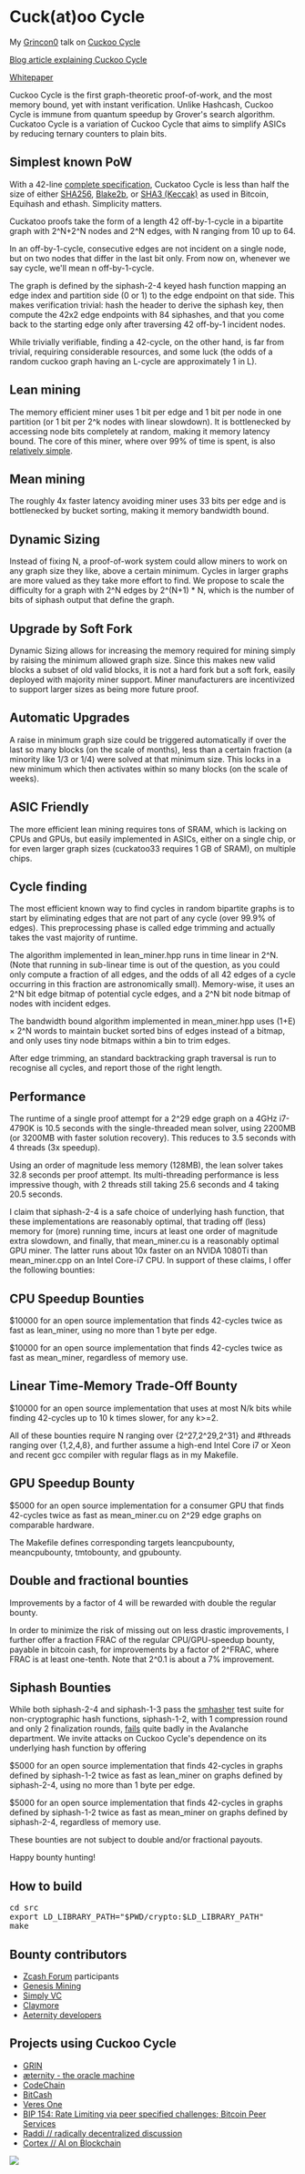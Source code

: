 Cuck(at)oo Cycle
================

My [Grincon0](https://grincon.org/) talk on [Cuckoo Cycle](https://www.youtube.com/watch?list=PLvgCPbagiHgqYdVUj-ylqhsXOifWrExiq&v=CLiKX0nOsHE)

[Blog article explaining Cuckoo Cycle](http://cryptorials.io/beyond-hashcash-proof-work-theres-mining-hashing)

[Whitepaper](doc/cuckoo.pdf?raw=true)

Cuckoo Cycle is the first graph-theoretic proof-of-work, and the most memory bound, yet with instant verification.
Unlike Hashcash, Cuckoo Cycle is immune from quantum speedup by Grover's search algorithm.
Cuckatoo Cycle is a variation of Cuckoo Cycle that aims to simplify ASICs by reducing ternary counters to plain bits.

Simplest known PoW
------------------
With a 42-line [complete specification](doc/spec), Cuckatoo Cycle is less than half the size of either
[SHA256](https://en.wikipedia.org/wiki/SHA-2#Pseudocode),
[Blake2b](https://en.wikipedia.org/wiki/BLAKE_%28hash_function%29#Blake2b_algorithm), or
[SHA3 (Keccak)](https://github.com/mjosaarinen/tiny_sha3/blob/master/sha3.c)
as used in Bitcoin, Equihash and ethash. Simplicity matters.

Cuckatoo proofs take the form of a length 42 off-by-1-cycle in a bipartite graph with 2^N+2^N nodes and
2^N edges, with N ranging from 10 up to 64.

In an off-by-1-cycle, consecutive edges are not incident on a single node, but on two nodes that differ in the last bit only.
From now on, whenever we say cycle, we'll mean n off-by-1-cycle.

The graph is defined by the siphash-2-4 keyed hash function mapping an edge index
and partition side (0 or 1) to the edge endpoint on that side.
This makes verification trivial: hash the header to derive the siphash key,
then compute the 42x2 edge endpoints with 84 siphashes,
and that you come back to the starting edge only after traversing 42 off-by-1 incident nodes.

While trivially verifiable, finding a 42-cycle, on the other hand, is far from trivial,
requiring considerable resources, and some luck
(the odds of a random cuckoo graph having an L-cycle are approximately 1 in L).

Lean mining
-----------
The memory efficient miner uses 1 bit per edge and 1 bit per node in one partition
(or 1 bit per 2^k nodes with linear slowdown).
It is bottlenecked by accessing node bits completely at random, making it memory latency bound.
The core of this miner, where over 99% of time is spent, is also [relatively simple](doc/simplesolve).

Mean mining
-----------
The roughly 4x faster latency avoiding miner uses 33 bits per edge
and is bottlenecked by bucket sorting, making it memory bandwidth bound.

Dynamic Sizing
--------------
Instead of fixing N, a proof-of-work system could allow miners to work on any graph size they like,
above a certain minimum. Cycles in larger graphs are more valued as they take more effort to find.
We propose to scale the difficulty for a graph with 2^N edges by 2^(N+1) * N,
which is the number of bits of siphash output that define the graph.

Upgrade by Soft Fork
--------------------
Dynamic Sizing allows for increasing the memory required for mining simply by raising the minimum allowed graph size.
Since this makes new valid blocks a subset of old valid blocks, it is not a hard fork but a soft fork, easily deployed
with majority miner support. Miner manufacturers are incentivized to support larger sizes as being more future proof.

Automatic Upgrades
------------------
A raise in minimum graph size could be triggered automatically if over the last so many blocks (on the scale of months), less than a certain fraction (a minority like 1/3 or 1/4) were solved at that minimum size. This locks in a new minimum which then activates within so many blocks (on the scale of weeks).

ASIC Friendly
-------------
The more efficient lean mining requires tons of SRAM, which is lacking on CPUs and GPUs, but easily implemented in ASICs,
either on a single chip, or for even larger graph sizes (cuckatoo33 requires 1 GB of SRAM), on multiple chips.

Cycle finding
--------------
The most efficient known way to find cycles in random bipartite graphs is
to start by eliminating edges that are not part of any cycle (over 99.9% of edges).
This preprocessing phase is called edge trimming and actually takes the vast majority of runtime.

The algorithm implemented in lean_miner.hpp runs in time linear in 2^N.
(Note that running in sub-linear time is out of the question, as you could
only compute a fraction of all edges, and the odds of all 42 edges of a cycle
occurring in this fraction are astronomically small).
Memory-wise, it uses an 2^N bit edge bitmap of potential cycle edges,
and a 2^N bit node bitmap of nodes with incident edges.

The bandwidth bound algorithm implemented in mean_miner.hpp
uses (1+&Epsilon;) &times; 2^N words to maintain bucket sorted bins of edges instead of a bitmap,
and only uses tiny node bitmaps within a bin to trim edges.

After edge trimming, an standard backtracking graph traversal
is run to recognise all cycles, and report those of the right length.

Performance
--------------
The runtime of a single proof attempt for a 2^29 edge graph on a 4GHz i7-4790K is 10.5 seconds
with the single-threaded mean solver, using 2200MB (or 3200MB with faster solution recovery).
This reduces to 3.5 seconds with 4 threads (3x speedup).

Using an order of magnitude less memory (128MB),
the lean solver takes 32.8 seconds per proof attempt.
Its multi-threading performance is less impressive though,
with 2 threads still taking 25.6 seconds and 4 taking 20.5 seconds.

I claim that siphash-2-4 is a safe choice of underlying hash function,
that these implementations are reasonably optimal,
that trading off (less) memory for (more) running time,
incurs at least one order of magnitude extra slowdown,
and finally, that mean_miner.cu is a reasonably optimal GPU miner.
The latter runs about 10x faster on an NVIDA 1080Ti than mean_miner.cpp on an Intel Core-i7 CPU.
In support of these claims, I offer the following bounties:

CPU Speedup Bounties
--------------------
$10000 for an open source implementation that finds 42-cycles twice as fast
as lean_miner, using no more than 1 byte per edge.

$10000 for an open source implementation that finds 42-cycles twice as fast
as mean_miner, regardless of memory use.

Linear Time-Memory Trade-Off Bounty
-----------------------------------
$10000 for an open source implementation that uses at most N/k bits while finding 42-cycles up to 10 k times slower, for any k>=2.

All of these bounties require N ranging over {2^27,2^29,2^31} and #threads
ranging over {1,2,4,8}, and further assume a high-end Intel Core i7 or Xeon and
recent gcc compiler with regular flags as in my Makefile.

GPU Speedup Bounty
------------------
$5000 for an open source implementation for a consumer GPU
that finds 42-cycles twice as fast as mean_miner.cu on 2^29 edge graphs on comparable hardware.

The Makefile defines corresponding targets leancpubounty, meancpubounty, tmtobounty, and gpubounty.

Double and fractional bounties
------------------------------
Improvements by a factor of 4 will be rewarded with double the regular bounty.

In order to minimize the risk of missing out on less drastic improvements,
I further offer a fraction FRAC of the regular CPU/GPU-speedup bounty, payable in bitcoin cash,
for improvements by a factor of 2^FRAC, where FRAC is at least one-tenth.
Note that 2^0.1 is about a 7% improvement.

Siphash Bounties
----------------
While both siphash-2-4 and siphash-1-3 pass the [smhasher](https://github.com/aappleby/smhasher)
test suite for non-cryptographic hash functions,
siphash-1-2, with 1 compression round and only 2 finalization rounds,
[fails](doc/SipHash12) quite badly in the Avalanche department.
We invite attacks on Cuckoo Cycle's dependence on its underlying hash function by offering

$5000 for an open source implementation that finds 42-cycles in graphs defined by siphash-1-2
twice as fast as lean_miner on graphs defined by siphash-2-4, using no more than 1 byte per edge.

$5000 for an open source implementation that finds 42-cycles in graphs defined by siphash-1-2
twice as fast as mean_miner on graphs defined by siphash-2-4, regardless of memory use.

These bounties are not subject to double and/or fractional payouts.

Happy bounty hunting!
 
How to build
--------------
<pre>
cd src
export LD_LIBRARY_PATH="$PWD/crypto:$LD_LIBRARY_PATH"
make
</pre>

Bounty contributors
-------------------

* [Zcash Forum](https://forum.z.cash/) participants
* [Genesis Mining](https://www.genesis-mining.com/)
* [Simply VC](https://www.simply-vc-co.ltd/?page_id=8)
* [Claymore](https://bitcointalk.org/index.php?topic=1670733.0)
* [Aeternity developers](http://www.aeternity.com/)

Projects using Cuckoo Cycle
--------------
* [GRIN](https://github.com/mimblewimble/grin)
* [æternity - the oracle machine](http://www.aeternity.com/)
* [CodeChain](https://codechain.io/)
* [BitCash](https://www.choosebitcash.com/)
* [Veres One](https://veres.one)
* [BIP 154: Rate Limiting via peer specified challenges; Bitcoin Peer Services](https://github.com/bitcoin/bips/blob/master/bip-0154.mediawiki)
* [Raddi // radically decentralized discussion](http://www.raddi.net/)
* [Cortex // AI on Blockchain](https://www.cortexlabs.ai/)

![](img/logo.png?raw=true)
